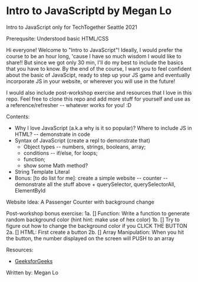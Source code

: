 # Intro to JavaScriptd by Megan Lo
Intro to JavaScript only for TechTogether Seattle 2021

Prerequsite: Understood basic HTML/CSS

Hi everyone! Welcome to "Intro to JavaScript"! Ideally, I would prefer the course to be an hour long, 'cause I have so much wisdom I would like to share!! But since we got only 30 min, I'll do my best to include the basics that you have to know. By the end of the course, I want you to feel confident about the basic of JavaScipt, ready to step up your JS game and eventually incorporate JS in your website, or wherever you will use in the future!

I would also include post-workshop exercise and resources that I love in this repo. Feel free to clone this repo and add more stuff for yourself and use as a reference/refresher -- whatever works for you! :D 

Contents:
- Why I love JavaScript (a.k.a why is it so popular)? Where to include JS in HTML? -- demonstrate in code
- Syntax of JavaScript (create a repl to demonstrate that)
  - Object types -- numbers, strings, booleans, array; 
  - conditions -- if/else, for loops;
  - function;
  - show some Math method?
- String Template Literal
- Bonus: [to do list for me]: create a simple website -- counter -- demonstrate all the stuff above + querySelector, querySelectorAll, ElementById

Website Idea: A Passenger Counter with background change

Post-workshop bonus exercise:
1a. [] Function: Write a function to generate random background color (hint hint: make use of hex color)
1b. [] Try to figure out how to change the background color if you CLICK THE BUTTON
2a. [] HTML: First create a button 
2b. [] Array Manipulation: When you hit the button, the number displayed on the screen will PUSH to an array


Resources:
- [GeeksforGeeks](https://www.geeksforgeeks.org/introduction-to-javascript/)

Written by: Megan Lo
